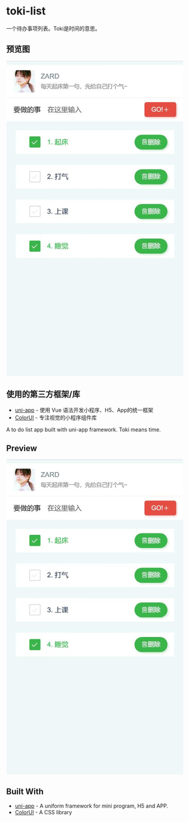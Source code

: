 # toki-list

一个待办事项列表。Toki是时间的意思。

## 预览图

![image](https://github.com/laoyeche1998/toki-list/blob/master/images/1.jpg)

## 使用的第三方框架/库

* [uni-app](https://github.com/dcloudio/uni-app) - 使用 Vue 语法开发小程序、H5、App的统一框架
* [ColorUI](https://github.com/weilanwl/ColorUI) - 专注视觉的小程序组件库

A to do list app built with uni-app framework. Toki means time.

## Preview

![image](https://github.com/laoyeche1998/toki-list/blob/master/images/1.jpg)

## Built With

* [uni-app](https://github.com/dcloudio/uni-app) - A uniform framework for mini program, H5 and APP.
* [ColorUI](https://github.com/weilanwl/ColorUI) - A CSS library
